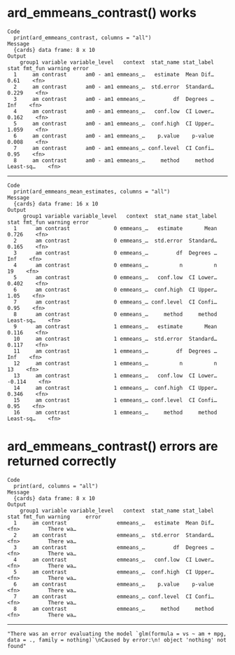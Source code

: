 # ard_emmeans_contrast() works

    Code
      print(ard_emmeans_contrast, columns = "all")
    Message
      {cards} data frame: 8 x 10
    Output
        group1 variable variable_level   context  stat_name stat_label      stat fmt_fun warning error
      1     am contrast      am0 - am1 emmeans_…   estimate  Mean Dif…      0.61    <fn>              
      2     am contrast      am0 - am1 emmeans_…  std.error  Standard…     0.229    <fn>              
      3     am contrast      am0 - am1 emmeans_…         df  Degrees …       Inf    <fn>              
      4     am contrast      am0 - am1 emmeans_…   conf.low  CI Lower…     0.162    <fn>              
      5     am contrast      am0 - am1 emmeans_…  conf.high  CI Upper…     1.059    <fn>              
      6     am contrast      am0 - am1 emmeans_…    p.value    p-value     0.008    <fn>              
      7     am contrast      am0 - am1 emmeans_… conf.level  CI Confi…      0.95    <fn>              
      8     am contrast      am0 - am1 emmeans_…     method     method Least-sq…    <fn>              

---

    Code
      print(ard_emmeans_mean_estimates, columns = "all")
    Message
      {cards} data frame: 16 x 10
    Output
         group1 variable variable_level   context  stat_name stat_label      stat fmt_fun warning error
      1      am contrast              0 emmeans_…   estimate       Mean     0.726    <fn>              
      2      am contrast              0 emmeans_…  std.error  Standard…     0.165    <fn>              
      3      am contrast              0 emmeans_…         df  Degrees …       Inf    <fn>              
      4      am contrast              0 emmeans_…          n          n        19    <fn>              
      5      am contrast              0 emmeans_…   conf.low  CI Lower…     0.402    <fn>              
      6      am contrast              0 emmeans_…  conf.high  CI Upper…      1.05    <fn>              
      7      am contrast              0 emmeans_… conf.level  CI Confi…      0.95    <fn>              
      8      am contrast              0 emmeans_…     method     method Least-sq…    <fn>              
      9      am contrast              1 emmeans_…   estimate       Mean     0.116    <fn>              
      10     am contrast              1 emmeans_…  std.error  Standard…     0.117    <fn>              
      11     am contrast              1 emmeans_…         df  Degrees …       Inf    <fn>              
      12     am contrast              1 emmeans_…          n          n        13    <fn>              
      13     am contrast              1 emmeans_…   conf.low  CI Lower…    -0.114    <fn>              
      14     am contrast              1 emmeans_…  conf.high  CI Upper…     0.346    <fn>              
      15     am contrast              1 emmeans_… conf.level  CI Confi…      0.95    <fn>              
      16     am contrast              1 emmeans_…     method     method Least-sq…    <fn>              

# ard_emmeans_contrast() errors are returned correctly

    Code
      print(ard, columns = "all")
    Message
      {cards} data frame: 8 x 10
    Output
        group1 variable variable_level   context  stat_name stat_label stat fmt_fun warning     error
      1     am contrast                emmeans_…   estimate  Mean Dif…         <fn>         There wa…
      2     am contrast                emmeans_…  std.error  Standard…         <fn>         There wa…
      3     am contrast                emmeans_…         df  Degrees …         <fn>         There wa…
      4     am contrast                emmeans_…   conf.low  CI Lower…         <fn>         There wa…
      5     am contrast                emmeans_…  conf.high  CI Upper…         <fn>         There wa…
      6     am contrast                emmeans_…    p.value    p-value         <fn>         There wa…
      7     am contrast                emmeans_… conf.level  CI Confi…         <fn>         There wa…
      8     am contrast                emmeans_…     method     method         <fn>         There wa…

---

    "There was an error evaluating the model `glm(formula = vs ~ am + mpg, data = ., family = nothing)`\nCaused by error:\n! object 'nothing' not found"

